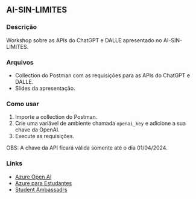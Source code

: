 ## AI-SIN-LIMITES

### Descrição

Workshop sobre as APIs do ChatGPT e DALLE apresentado no AI-SIN-LIMITES.

### Arquivos

- Collection do Postman com as requisições para as APIs do ChatGPT e DALLE.
- Slides da apresentação.

### Como usar

1. Importe a collection do Postman.
2. Crie uma variável de ambiente chamada `openai_key` e adicione a sua chave da OpenAI.
3. Execute as requisições.

OBS: A chave da API ficará válida somente até o dia 01/04/2024.

### Links

- [Azure Open AI](https://azure.microsoft.com/pt-br/services/cognitive-services/openai/)
- [Azure para Estudantes](https://azure.microsoft.com/pt-br/free/students/)
- [Student Ambassadrs](https://studentambassadors.microsoft.com/)